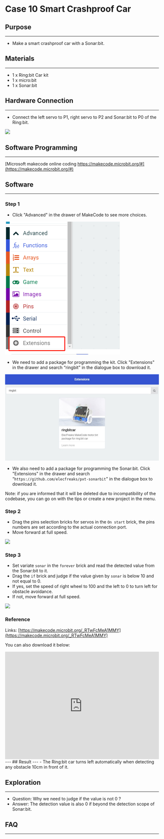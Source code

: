 # Case 10 Smart Crashproof Car

## Purpose
---
- Make a smart crashproof car with a Sonar:bit. 

## Materials
---
- 1 x Ring:bit Car kit
- 1 x micro:bit 
- 1 x Sonar:bit


## Hardware Connection
---
- Connect the left servo to P1, right servo to P2 and Sonar:bit to P0 of the Ring:bit.

![](https://raw.githubusercontent.com/elecfreaks/learn-cn/master/microbitKit/ring_bit_v2/images/case_10_01.png)

## Software Programming
---
[Microsoft makecode online coding https://makecode.microbit.org/#](https://makecode.microbit.org/#)

## Software
---
### Step 1
- Click "Advanced" in the drawer of MakeCode to see more choices.

![](./images/2qCyzQ7.png)

- We need to add a package for programming the kit. Click "Extensions" in the drawer and search “ringbit" in the dialogue box to download it. 

![](./images/1Wq2Mov.jpg)

- We also need to add a package for programming the Sonar:bit. Click "Extensions" in the drawer and search “`https://github.com/elecfreaks/pxt-sonarbit`" in the dialogue box to download it. 

Note: if you are informed that it will be deleted due to incompatibility of the codebase, you can go on with the tips or create a new project in the menu.

### Step 2

- Drag the pins selection bricks for servos in the `On start` brick, the pins numbers are set according to the actual connection port.
- Move forward at full speed.

![](https://raw.githubusercontent.com/elecfreaks/learn-cn/master/microbitKit/ring_bit_v2/images/case_10_02.png)

### Step 3

- Set variate `sonar` in the `forever` brick and read the detected value from the Sonar:bit to it. 
- Drag the `if` brick and judge if the value given by `sonar` is below 10 and not equal to 0. 
- If yes, set the speed of right wheel to 100 and the left to 0 to turn left for obstacle avoidance. 
- If not, move forward at full speed.

![](https://raw.githubusercontent.com/elecfreaks/learn-cn/master/microbitKit/ring_bit_v2/images/case_10_03.png)

### Reference

Links: [https://makecode.microbit.org/_RTwFcMeA1MMY](https://makecode.microbit.org/_RTwFcMeA1MMY)

You can also download it below: 

<div style="position:relative;height:0;padding-bottom:70%;overflow:hidden;"><iframe style="position:absolute;top:0;left:0;width:100%;height:100%;" src="https://makecode.microbit.org/#pub:_RTwFcMeA1MMY" frameborder="0" sandbox="allow-popups allow-forms allow-scripts allow-same-origin"></iframe></div>  
---
## Result 
---
- The Ring:bit car turns left automatically when detecting any obstacle 10cm in front of it.

## Exploration
---
- Question: Why we need to judge if the value is not 0 ?
- Answer: The detection value is also 0 if beyond the detection scope of Sonar:bit. 

## FAQ
---
